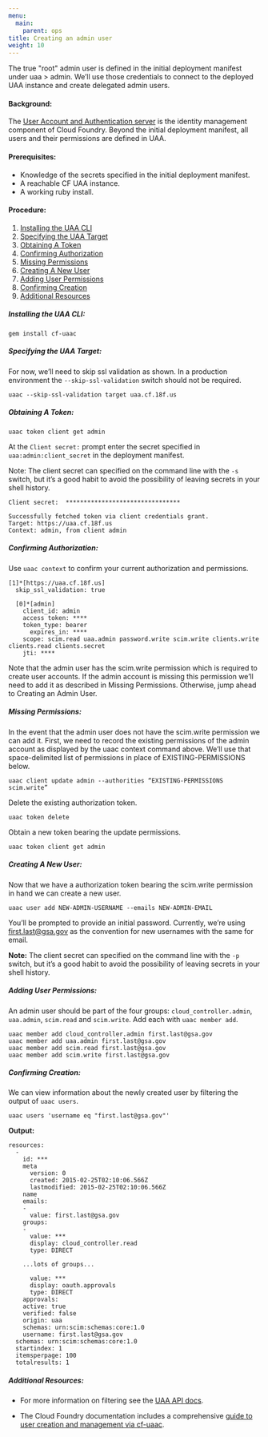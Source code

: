 ```yaml
---
menu:
  main:
    parent: ops
title: Creating an admin user
weight: 10
---
```


The true "root" admin user is defined in the initial deployment manifest under uaa > admin. We’ll use those credentials to connect to the deployed UAA instance and create delegated admin users.


#### Background:

The [User Account and Authentication server](https://github.com/cloudfoundry/uaa) is the identity management component of Cloud Foundry. Beyond the initial deployment manifest, all users and their permissions are defined in UAA.

#### Prerequisites:

- Knowledge of the secrets specified in the initial deployment manifest.
- A reachable CF UAA instance.
- A working ruby install.

#### Procedure:

1. [Installing the UAA CLI](#installing-the-uaa-cli)
1. [Specifying the UAA Target](#specifying-the-uaa-target)
1. [Obtaining A Token](#obtaining-a-token)
1. [Confirming Authorization](#confirming-authorization)
1. [Missing Permissions](#missing-permissions)
1. [Creating A New User](#creating-a-new-user)
1. [Adding User Permissions](#adding-permissions)
1. [Confirming Creation](#confirming-creation)
1. [Additional Resources](#additional-resources)

##### Installing the UAA CLI:

	gem install cf-uaac

##### Specifying the UAA Target:

For now, we’ll need to skip ssl validation as shown. In a production environment the `--skip-ssl-validation` switch should not be required.

	uaac --skip-ssl-validation target uaa.cf.18f.us

##### Obtaining A Token:

	uaac token client get admin

At the `Client secret:` prompt enter the secret specified in `uaa:admin:client_secret` in the deployment manifest.

Note: The client secret can specified on the command line with the `-s` switch, but it’s a good habit to avoid the possibility of leaving secrets in your shell history.

	Client secret:  ********************************
	
	Successfully fetched token via client credentials grant.
	Target: https://uaa.cf.18f.us
	Context: admin, from client admin

##### Confirming Authorization:

Use `uaac context` to confirm your current authorization and permissions.

	[1]*[https://uaa.cf.18f.us]
	  skip_ssl_validation: true
	
	  [0]*[admin]
	    client_id: admin
	    access token: ****
	    token_type: bearer
	      expires_in: ****
	    scope: scim.read uaa.admin password.write scim.write clients.write clients.read clients.secret
	    jti: ****

Note that the admin user has the scim.write permission which is required to create user accounts. If the admin account is missing this permission we’ll need to add it as described in Missing Permissions. Otherwise, jump ahead to Creating an Admin User.

##### Missing Permissions:

In the event that the admin user does not have the scim.write permission we can add it. First, we need to record the existing permissions of the admin account as displayed by the uaac context command above. We’ll use that space-delimited list of permissions in place of EXISTING-PERMISSIONS below.

	uaac client update admin --authorities “EXISTING-PERMISSIONS scim.write”

Delete the existing authorization token.

	uaac token delete

Obtain a new token bearing the update permissions.

	uaac token client get admin


##### Creating A New User:

Now that we have a authorization token bearing the scim.write permission in hand we can create a new user.

	uaac user add NEW-ADMIN-USERNAME --emails NEW-ADMIN-EMAIL

You’ll be prompted to provide an initial password.  Currently, we’re using first.last@gsa.gov as the convention for new usernames with the same for email.

**Note:** The client secret can specified on the command line with the `-p` switch, but it’s a good habit to avoid the possibility of leaving secrets in your shell history. 


##### Adding User Permissions:

An admin user should be part of the four groups: `cloud_controller.admin`, `uaa.admin`, `scim.read` and `scim.write`. Add each with `uaac member add`.

    uaac member add cloud_controller.admin first.last@gsa.gov
    uaac member add uaa.admin first.last@gsa.gov
    uaac member add scim.read first.last@gsa.gov
    uaac member add scim.write first.last@gsa.gov

##### Confirming Creation:

We can view information about the newly created user by filtering the output of `uaac users`.

	uaac users 'username eq "first.last@gsa.gov"'

**Output:**

	resources: 
	  -
	    id: ***
	    meta
	      version: 0
	      created: 2015-02-25T02:10:06.566Z
	      lastmodified: 2015-02-25T02:10:06.566Z
	    name
	    emails: 
	    -
	      value: first.last@gsa.gov
	    groups: 
	    -
	      value: ***
	      display: cloud_controller.read
	      type: DIRECT
	      
		...lots of groups...
		
	      value: ***
	      display: oauth.approvals
	      type: DIRECT
	    approvals: 
	    active: true
	    verified: false
	    origin: uaa
	    schemas: urn:scim:schemas:core:1.0
	    username: first.last@gsa.gov
	  schemas: urn:scim:schemas:core:1.0
	  startindex: 1
	  itemsperpage: 100
	  totalresults: 1

##### Additional Resources:

- For more information on filtering see the [UAA API docs](https://github.com/cloudfoundry/uaa/blob/master/docs/UAA-APIs.rst#a-note-on-filtering).

- The Cloud Foundry documentation includes a comprehensive [guide to user creation and management via cf-uaac](http://docs.cloudfoundry.org/adminguide/uaa-user-management.html#creating-admin-users).

